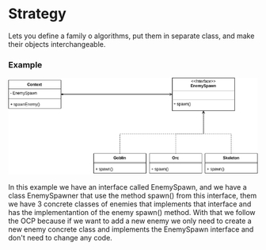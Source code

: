 # Strategy
Lets you define a family o algorithms, put them in separate class, and make their objects interchangeable.

### Example
![alt text](images/StrategyPattern.png)

In this example we have an interface called EnemySpawn, and we have a class EnemySpawner 
that use the method spawn() from this interface, them we have 3 concrete classes of enemies 
that implements that interface and has the implementantion of the enemy spawn() method. With that
we follow the OCP because if we want to add a new enemy we only need to create a new enemy
concrete class and implements the EnemySpawn interface and don't need to change any code.